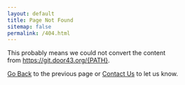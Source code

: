 ```yaml
---
layout: default
title: Page Not Found
sitemap: false
permalink: /404.html
---
```


This probably means we could not convert the content<br/> 
from https://git.door43.org/{PATH}.

<a href="javascript: history.go(-1)">Go Back</a> to the previous page or [Contact Us](/en/contact) to let us know.
